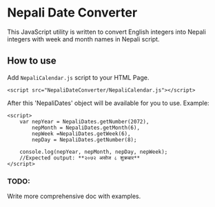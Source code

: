 # Nepali Date Converter
This JavaScript utility is written to convert English integers into Nepali integers with week and month names in Nepali script.

## How to use
Add `NepaliCalendar.js` script to your HTML Page.

    <script src="NepaliDateConverter/NepaliCalendar.js"></script>

After this 'NepaliDates' object will be available for you to use. Example:

	<script>
		var nepYear = NepaliDates.getNumber(2072),
			nepMonth = NepaliDates.getMonth(6),
			nepWeek =NepaliDates.getWeek(6),
			nepDay = NepaliDates.getNumber(8);

		console.log(nepYear, nepMonth, nepDay, nepWeek);
		//Expected output: **२०७२ असोज ८ शुक्रबार**
	</script>

### TODO:
Write more comprehensive doc with examples.
